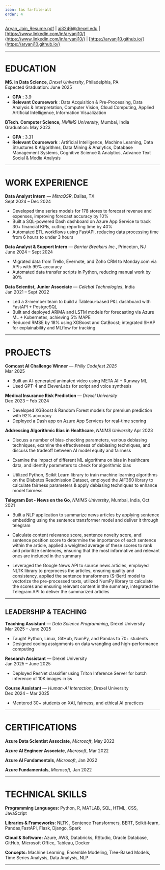 ```yaml
---
icon: fas fa-file-alt
order: 4
---
```


[Aryan_Jain_Resume.pdf](/assets/Aryan_Jain_Resume.pdf) | [aj3246@drexel.edu](mailto:aj3246@drexel.edu) |[https://www.linkedin.com/in/aryanj10/](https://www.linkedin.com/in/aryanj10/) | [https://aryanj10.github.io/](https://aryanj10.github.io/) 

---

# EDUCATION

**MS. in Data Science**, _Drexel University_, Philadelphia, PA   
Expected Graduation: June 2025

- **GPA** : 3.9
- **Relevant Coursework** : Data Acquisition & Pre-Processing, Data Analysis & Interpretation, Computer Vision, Cloud Computing, Applied Artificial Intelligence, Information Visualization

**BTech. Computer Science**, _NMIMS University_, Mumbai, India   
Graduation: May 2023

- **GPA** : 3.31
- **Relevant Coursework** : Artificial Intelligence, Machine Learning, Data Structures & Algorithms, Data Mining & Analytics, Database Management Systems, Cognitive Science & Analytics, Advance Text Social & Media Analysis

---

# WORK EXPERIENCE

**Data Analyst Intern** — *MitraQSR*, Dallas, TX  
Sept 2024 – Dec 2024  
- Developed time series models for 178 stores to forecast revenue and expenses, improving forecast accuracy by 10%  
- Built a SQL-powered Dash dashboard on Azure App Service to track 30+ financial KPIs, cutting reporting time by 40%  
- Automated ETL workflows using FastAPI, reducing data processing time from 6 hours to under 3 hours  

**Data Analyst & Support Intern** — *Barrier Breakers Inc.*, Princeton, NJ  
June 2024 – Sept 2024  
- Migrated data from Trello, Evernote, and Zoho CRM to Monday.com via APIs with 99% accuracy  
- Automated data transfer scripts in Python, reducing manual work by 80%  

**Data Scientist, Junior Associate** — *Celebal Technologies*, India  
Jan 2021 – Sept 2022  
- Led a 3-member team to build a Tableau-based P&L dashboard with FastAPI + PostgreSQL  
- Built and deployed ARIMA and LSTM models for forecasting via Azure ML + Kubernetes, achieving 5% MAPE  
- Reduced RMSE by 18% using XGBoost and CatBoost; integrated SHAP for explainability and MLflow for tracking  

---

# PROJECTS
**Comcast AI Challenge Winner** — *Philly Codefest 2025*  
Mar 2025  
- Built an AI-generated animated video using META AI + Runway ML  
- Used GPT-4 and ElevenLabs for script and voice synthesis  

**Medical Insurance Risk Prediction** — *Drexel University*  
Dec 2023 – Feb 2024  
- Developed XGBoost & Random Forest models for premium prediction with 92% accuracy  
- Deployed a Dash app on Azure App Services for real-time scoring  

**Addressing Algorithmic Bias in Healthcare**, _NMIMS University_
Apr 2023

- Discuss a number of bias-checking parameters, various debiasing techniques, examine the effectiveness of debiasing techniques, and discuss the tradeoff between AI model equity and fairness

- Examine the impact of different ML algorithms on bias in healthcare data, and identify parameters to check for algorithmic bias

- Utilized Python, Scikit Learn library to train machine learning algorithms on the Diabetes Readmission Dataset, employed the AIF360 library to calculate fairness parameters & apply debiasing techniques to enhance model fairness

**Telegram Bot - News on the Go**, _NMIMS University_, Mumbai, India, 
Oct 2021

- Built a NLP application to summarize news articles by applying sentence embedding using the sentence transformer model and deliver it through telegram

- Calculate content relevance score, sentence novelty score, and sentence position score to determine the importance of each sentence within the article, applied a weighted average of these scores to rank and prioritize sentences, ensuring that the most informative and relevant ones are included in the summary

- Leveraged the Google News API to source news articles, employed NLTK library to preprocess the articles, ensuring quality and consistency, applied the sentence transformers (S-Bert) model to vectorize the pre-processed texts, utilized NumPy library to calculate the scores and ensuring relevant content in the summary, integrated the Telegram API to deliver the summarized articles

---
## LEADERSHIP & TEACHING

**Teaching Assistant** — *Data Science Programming*, Drexel University  
Mar 2025 – June 2025  
- Taught Python, Linux, GitHub, NumPy, and Pandas to 70+ students  
- Designed coding assignments on data wrangling and high-performance computing  

**Research Assistant** — Drexel University  
Jan 2025 – June 2025  
- Deployed ResNet classifier using Triton Inference Server for batch inference of 10K images in 5s  

**Course Assistant** — *Human-AI Interaction*, Drexel University  
Dec 2024 – Mar 2025  
- Mentored 30+ students on XAI, fairness, and ethical AI practices  

---

# CERTIFICATIONS

**Azure Data Scientist Associate**, _Microsoft_, May 2022

**Azure AI Engineer Associate**, _Microsoft_, Mar 2022

**Azure AI Fundamentals**, _Microsoft_, Jan 2022

**Azure Fundamentals**, _Microsoft_, Jan 2022

---

# TECHNICAL SKILLS

**Programming Languages:** Python, R, MATLAB, SQL, HTML, CSS, JavaScript

**Libraries & Frameworks:** NLTK **,** Sentence Transformers, BERT, Scikit-learn, Pandas,FastAPI, Flask, Django, Spark

**Cloud & Software:** Azure, AWS, Databricks, RStudio, Oracle Database, GitHub, Microsoft Office, Tableau, Docker

**Concepts:** Machine Learning, Ensemble Modeling, Tree-Based Models, Time Series Analysis, Data Analysis, NLP

---